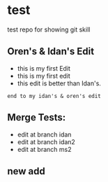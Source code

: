 # test
test repo for showing git skill

## Oren's & Idan's Edit
+ this is my first Edit
+ this is my first edit
+ this edit is better than Idan's.

`end to my idan's & oren's edit`

## Merge Tests:

- edit at branch idan
- edit at branch idan2
- edit at branch ms2

## new add